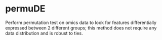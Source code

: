 # permuDE
Perform permutation test on omics data to look for features differentially expressed between 2 different groups; this method does not require any data distribution and is robust to ties.
